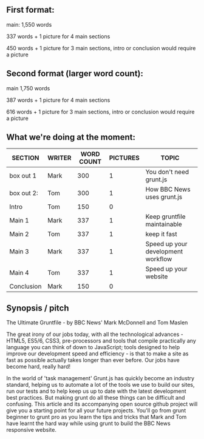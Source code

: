 ## First format:

main: 1,550 words

337 words + 1 picture for 4 main sections

450 words + 1 picture for 3 main sections, intro or conclusion would require a picture 

## Second format (larger word count):

main 1,750 words

387 words + 1 picture for 4 main sections

616 words + 1 picture for 3 main sections, intro or conclusion would require a picture 

## What we're doing at the moment:

| SECTION      | WRITER  | WORD COUNT | PICTURES | TOPIC                              |
| ------------ | ------- | ---------- | -------- | ---------------------------------- |
| box out 1    | Mark    | 300        | 1        | You don't need grunt.js            |
| box out 2:   | Tom     | 300        | 1        | How BBC News uses grunt.js         |
| Intro        | Tom     | 150        | 0        |                                    |
| Main 1       | Mark    | 337        | 1        | Keep gruntfile maintainable        |
| Main 2       | Tom     | 337        | 1        | keep it fast                       |
| Main 3       | Mark    | 337        | 1        | Speed up your development workflow |
| Main 4       | Tom     | 337        | 1        | Speed up your website              |
| Conclusion   | Mark    | 150        | 0        |                                    |


## Synopsis / pitch

The Ultimate Gruntfile - by BBC News' Mark McDonnell and Tom Maslen

The great irony of our jobs today, with all the technological advances - HTML5, ES5/6, CSS3, pre-processors and tools that compile practically any language you can think of down to JavaScript; tools designed to help improve our development speed and efficiency - is that to make a site as fast as possible actually takes longer than ever before.  Our jobs have become hard, really hard!

In the world of 'task management' Grunt.js has quickly become an industry standard, helping us to automate a lot of the tools we use to build our sites, run our tests and to help keep us up to date with the latest development best practices. But making grunt do all these things can be difficult and confusing.  This article and its accompanying open source github project will give you a starting point for all your future projects.  You'll go from grunt beginner to grunt pro as you learn the tips and tricks that Mark and Tom have learnt the hard way while using grunt to build the BBC News responsive website.
